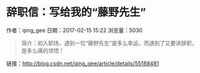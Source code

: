 # 辞职信：写给我的“藤野先生”
作者：qing_gee
日期：2017-02-15 15:22
浏览量：5030
> 简介：初入职场，遇到一位“藤野先生”是多么幸运，而遇到了又要讲辞职，是多么痛的领悟！

 链接：http://blog.csdn.net/qing_gee/article/details/55188481
